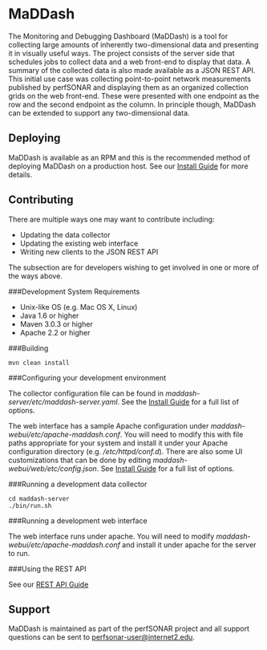 MaDDash
========

The Monitoring and Debugging Dashboard (MaDDash) is a tool for collecting large amounts of inherently two-dimensional data and presenting it in visually useful ways. The project consists of the server side that schedules jobs to collect data and a web front-end to display that data. A summary of the collected data is also made available as a JSON REST API. This initial use case was collecting point-to-point network measurements published by perfSONAR and displaying them as an organized collection grids on the web front-end. These were presented with one endpoint as the row and the second endpoint as the column. In principle though, MaDDash can be extended to support any two-dimensional data. 

Deploying
---------
MaDDash is available as an RPM and this is the recommended method of deploying MaDDash on a production host. See our [Install Guide](http://code.google.com/p/perfsonar-ps/wiki/MaDDashInstall) for more details.

Contributing
------------
There are multiple ways one may want to contribute including:
 * Updating the data collector
 * Updating the existing web interface
 * Writing new clients to the JSON REST API

The subsection are for developers wishing to get involved in one or more of the ways above. 

###Development System Requirements

 * Unix-like OS (e.g. Mac OS X, Linux)
 * Java 1.6 or higher
 * Maven 3.0.3 or higher 
 * Apache 2.2 or higher

###Building

```
mvn clean install
```

###Configuring your development environment

The collector configuration file can be found in *maddash-server/etc/maddash-server.yaml*. See the [Install Guide](http://code.google.com/p/perfsonar-ps/wiki/MaDDashInstall) for a full list of options. 

The web interface has a sample Apache configuration under *maddash-webui/etc/apache-maddash.conf*. You will need to modify this with file paths appropriate for your system and install it under your Apache configuration directory (e.g. */etc/httpd/conf.d*). There are also some UI customizations that can be done by editing *maddash-webui/web/etc/config.json*. See [Install Guide](http://code.google.com/p/perfsonar-ps/wiki/MaDDashInstall) for a full list of options.

###Running a development data collector

```
cd maddash-server
./bin/run.sh
```

###Running a development web interface

The web interface runs under apache. You will need to modify *maddash-webui/etc/apache-maddash.conf* and install it under apache for the server to run. 

###Using the REST API

See our [REST API Guide](https://code.google.com/p/esnet-perfsonar/wiki/MaDDashAPI)

Support
-------
MaDDash is maintained as part of the perfSONAR project and all support questions can be sent to perfsonar-user@internet2.edu.
